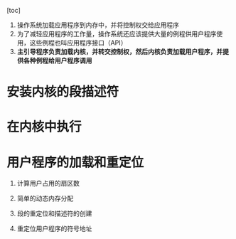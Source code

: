 [toc]

1. 操作系统加载应用程序到内存中，并将控制权交给应用程序
2. 为了减轻应用程序的工作量，操作系统还应该提供大量的例程供用户程序使用，这些例程也叫应用程序接口（API）
3. **主引导程序负责加载内核，并转交控制权，然后内核负责加载用户程序，并提供各种例程给用户程序调用**



# 安装内核的段描述符





# 在内核中执行





# 用户程序的加载和重定位

1. 计算用户占用的扇区数
2. 简单的动态内存分配
3. 段的重定位和描述符的创建

4. 重定位用户程序的符号地址









